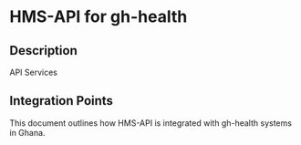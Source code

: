 # HMS-API for gh-health

## Description

API Services

## Integration Points

This document outlines how HMS-API is integrated with gh-health systems in Ghana.
